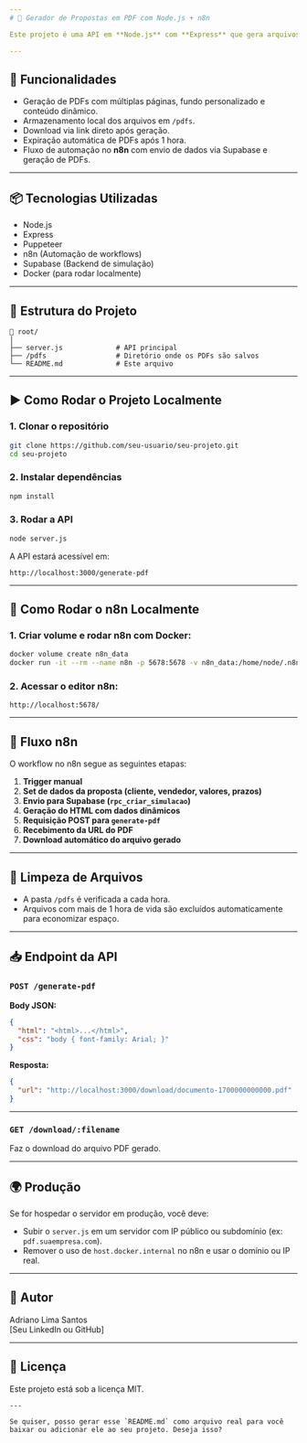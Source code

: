 ```yaml
---
# 📄 Gerador de Propostas em PDF com Node.js + n8n

Este projeto é uma API em **Node.js** com **Express** que gera arquivos PDF com layout customizado a partir de dados enviados via requisição HTTP. A API é integrada ao **n8n** para automatizar a criação de simulações e propostas comerciais.

---
```


## 🚀 Funcionalidades

- Geração de PDFs com múltiplas páginas, fundo personalizado e conteúdo dinâmico.
- Armazenamento local dos arquivos em `/pdfs`.
- Download via link direto após geração.
- Expiração automática de PDFs após 1 hora.
- Fluxo de automação no **n8n** com envio de dados via Supabase e geração de PDFs.

---

## 📦 Tecnologias Utilizadas

- Node.js
- Express
- Puppeteer
- n8n (Automação de workflows)
- Supabase (Backend de simulação)
- Docker (para rodar localmente)

---

## 🧱 Estrutura do Projeto

```
📁 root/
│
├── server.js             # API principal
├── /pdfs                 # Diretório onde os PDFs são salvos
└── README.md             # Este arquivo
```

---

## ▶️ Como Rodar o Projeto Localmente

### 1. Clonar o repositório

```bash
git clone https://github.com/seu-usuario/seu-projeto.git
cd seu-projeto
```

### 2. Instalar dependências

```bash
npm install
```

### 3. Rodar a API

```bash
node server.js
```

A API estará acessível em:

```
http://localhost:3000/generate-pdf
```

---

## 🧪 Como Rodar o n8n Localmente

### 1. Criar volume e rodar n8n com Docker:

```bash
docker volume create n8n_data
docker run -it --rm --name n8n -p 5678:5678 -v n8n_data:/home/node/.n8n docker.n8n.io/n8nio/n8n start
```

### 2. Acessar o editor n8n:

```
http://localhost:5678/
```

---

## 🔁 Fluxo n8n

O workflow no n8n segue as seguintes etapas:

1. **Trigger manual**
2. **Set de dados da proposta (cliente, vendedor, valores, prazos)**
3. **Envio para Supabase (`rpc_criar_simulacao`)**
4. **Geração do HTML com dados dinâmicos**
5. **Requisição POST para `generate-pdf`**
6. **Recebimento da URL do PDF**
7. **Download automático do arquivo gerado**

---

## 🧹 Limpeza de Arquivos

- A pasta `/pdfs` é verificada a cada hora.
- Arquivos com mais de 1 hora de vida são excluídos automaticamente para economizar espaço.

---

## 📥 Endpoint da API

### `POST /generate-pdf`

**Body JSON:**
```json
{
  "html": "<html>...</html>",
  "css": "body { font-family: Arial; }"
}
```

**Resposta:**
```json
{
  "url": "http://localhost:3000/download/documento-1700000000000.pdf"
}
```

---

### `GET /download/:filename`

Faz o download do arquivo PDF gerado.

---

## 🌍 Produção

Se for hospedar o servidor em produção, você deve:

- Subir o `server.js` em um servidor com IP público ou subdomínio (ex: `pdf.suaempresa.com`).
- Remover o uso de `host.docker.internal` no n8n e usar o domínio ou IP real.

---

## 👤 Autor

Adriano Lima Santos  
[Seu LinkedIn ou GitHub]

---

## 📄 Licença

Este projeto está sob a licença MIT.

```
---

Se quiser, posso gerar esse `README.md` como arquivo real para você baixar ou adicionar ele ao seu projeto. Deseja isso?
